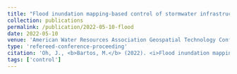 ```yaml
---
title: "Flood inundation mapping-based control of stormwater infrastructure mitigates flood vulnerability"
collection: publications
permalink: /publication/2022-05-10-flood
date: 2022-05-10
venue: 'American Water Resources Association Geospatial Technology Conference, 2022, Austin, TX'
type: 'refereed-conference-proceeding'
citation: 'Oh, J., <b>Bartos, M.</b> (2022). <i>Flood inundation mapping-based control of stormwater infrastructure mitigates flood vulnerability</i>. American Water Resources Association Geospatial Technology Conference, 2022, Austin, TX [Oral Presentation]'
tags: ['control']
---
```

